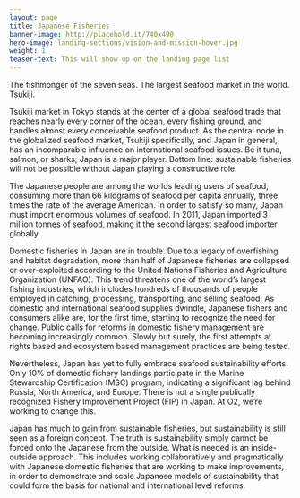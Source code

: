 ```yaml
---
layout: page 
title: Japanese Fisheries
banner-image: http://placehold.it/740x490
hero-image: landing-sections/vision-and-mission-hover.jpg
weight: 1
teaser-text: This will show up on the landing page list
---
```


The fishmonger of the seven seas. The largest seafood market in the world. Tsukiji. 

Tsukiji market in Tokyo stands at the center of a global seafood trade that reaches nearly every corner of the ocean, every fishing ground, and handles almost every conceivable seafood product. As the central node in the globalized seafood market, Tsukiji specifically, and Japan in general, has an incomparable influence on international seafood issues. Be it tuna, salmon, or sharks; Japan is a major player. Bottom line: sustainable fisheries will not be possible without Japan playing a constructive role.

The Japanese people are among the worlds leading users of seafood, consuming more than 66 kilograms of seafood per capita annually, three times the rate of the average American. In order to satisfy so many, Japan must import enormous volumes of seafood. In 2011, Japan imported 3 million tonnes of seafood, making it the second largest seafood importer globally. 

Domestic fisheries in Japan are in trouble. Due to a legacy of overfishing and habitat degradation, more than half of Japanese fisheries are collapsed or over-exploited according to the United Nations Fisheries and Agriculture Organization (UNFAO). This trend threatens one of the world’s largest fishing industries, which includes hundreds of thousands of people employed in catching, processing, transporting, and selling seafood. As domestic and international seafood supplies dwindle, Japanese fishers and consumers alike are, for the first time, starting to recognize the need for change. Public calls for reforms in domestic fishery management are becoming increasingly common. Slowly but surely, the first attempts at rights based and ecosystem based management practices are being tested. 

Nevertheless, Japan has yet to fully embrace seafood sustainability efforts. Only 10% of domestic fishery landings participate in the Marine Stewardship Certification (MSC) program, indicating a significant lag behind Russia, North America, and Europe. There is not a single publically recognized Fishery Improvement Project (FIP) in Japan. At O2, we’re working to change this.

Japan has much to gain from sustainable fisheries, but sustainability is still seen as a foreign concept. The truth is sustainability simply cannot be forced onto the Japanese from the outside. What is needed is an inside-outside approach. This includes working collaboratively and pragmatically with Japanese domestic fisheries that are working to make improvements, in order to demonstrate and scale Japanese models of sustainability that could form the basis for national and international level reforms.

